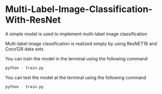 # Multi-Label-Image-Classification-With-ResNet
A simple model is used to implement multi-label image classification

Multi-label image classification is realized simply by using ResNET18 and Coco128 data sets


You can train the model in the terminal using the following command
```python  
python - train.py
```
You can test the model at the terminal using the following command
```python  
python - train.py
```

